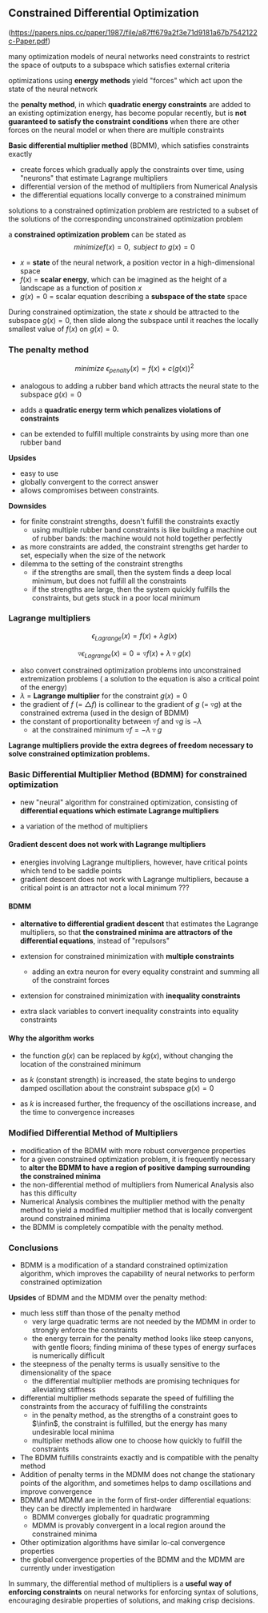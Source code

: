 ## Constrained  Differential  Optimization 

(https://papers.nips.cc/paper/1987/file/a87ff679a2f3e71d9181a67b7542122c-Paper.pdf)

many optimization models of neural  networks  need constraints to  restrict the  space of outputs  to  a subspace which satisfies external criteria

optimizations using **energy methods** yield "forces" which act upon  the  state of the  neural  network

the **penalty method**,  in which **quadratic  energy  constraints** are  added  to  an  existing  optimization  energy,  has  become  popular  recently,  but  is  **not  guaranteed to satisfy  the  constraint conditions**  when  there  are  other forces  on  the  neural  model  or when  there 
are  multiple  constraints

**Basic  differential multiplier method** (BDMM), which  satisfies constraints  exactly

- create forces  which  gradually apply  the constraints  over time, using "neurons" that estimate Lagrange multipliers
- differential  version  of the  method  of multipliers from  Numerical Analysis
- the  differential  equations locally converge  to  a  constrained minimum



solutions to  a  constrained optimization problem  are restricted to  a  subset of the solutions of the  corresponding unconstrained optimization problem



a **constrained optimization problem** can be stated as 
$$
minimize f(x)=0,\textrm{ }subject\textrm{ } to\textrm{ } g(x)=0
$$

- $x$ =  **state** of the  neural  network,  a  position  vector in  a  high-dimensional  space
- $f(x)$ = **scalar energy**, which can be imagined as  the height of a landscape as a function of position $x$
- $g(x)=0$  =   scalar  equation  describing  a  **subspace  of the  state**  space



During  constrained  optimization,  the state $x$  should  be attracted to  the  subspace  $g(x)=0$,  then  slide along  the  subspace  until  it reaches  the 
locally smallest value of $f(x)$ on  $g(x)=0$. 



### The penalty method

$$
minimize\textrm{ }\epsilon_{penalty}(x) = f(x)+ c(g(x))^2
$$

- analogous  to  adding  a  rubber  band  which  attracts  the  neural  state  to  the  subspace  $g(x) =  0$
- adds  a  **quadratic  energy  term  which  penalizes  violations  of constraints**

- can be extended to fulfill  multiple constraints by  using more than  one rubber band

**Upsides**

- easy to use
- globally convergent to  the  correct answer 
- allows compromises between constraints.  

**Downsides**

- for  finite  constraint strengths, doesn't fulfill  the  constraints  exactly
  - using  multiple  rubber  band  constraints  is  like  building a  machine  out of rubber  bands: the  machine  would  not  hold  together  perfectly
- as  more constraints  are  added,  the  constraint  strengths  get  harder  to set,  especially  when  the  size  of  the network  
- dilemma to  the setting of the constraint strengths
  - if the strengths are small, then  the  system  finds  a  deep  local  minimum,  but does  not  fulfill  all  the  constraints
  - if the  strengths are  large,  then  the  system  quickly  fulfills  the  constraints,  but gets  stuck in  a poor local  minimum



### Lagrange multipliers 

$$
\epsilon_{Lagrange}(x) = f(x)+ \lambda g(x)
$$


$$
\triangledown\epsilon_{Lagrange}(x) = 0 = \triangledown f(x)+ \lambda \triangledown g(x)
$$


- also convert constrained  optimization problems  into  unconstrained extremization  problems ( a solution to  the equation is also  a  critical  point of the  energy)
- $\lambda$  =  **Lagrange multiplier** for  the  constraint $g(x) = 0$
- the  gradient of $f$  (= $\triangle f$) is  collinear  to  the  gradient of $g$  (= $\triangledown g$)  at the  constrained extrema (used in the design of BDMM)
- the  constant of proportionality  between  $\triangledown f$  and $\triangledown g$ is $-\lambda$
  - at the constrained minimum  $\triangledown f = -\lambda\triangledown g$ 



**Lagrange multipliers provide the extra degrees of freedom  necessary to  solve  constrained  optimization  problems.**





### Basic  Differential  Multiplier  Method (BDMM)  for  constrained  optimization 

- new  "neural"  algorithm  for  constrained  optimization,  consisting  of **differential  equations  which  estimate  Lagrange  multipliers**

- a  variation  of the method of multipliers



#### Gradient descent does not work with Lagrange multipliers

- energies  involving  Lagrange  multipliers,  however,  have  critical  points  which  tend  to  be  saddle 
  points
- gradient descent does not work  with  Lagrange multipliers,  because a critical point is an attractor not a local minimum ???

#### BDMM

- **alternative to  differential  gradient descent** that estimates the  Lagrange multipliers, so that **the constrained minima are attractors of the differential  equations**,  instead of "repulsors"
- extension  for  constrained  minimization  with  **multiple  constraints**
  - adding an extra neuron for every equality constraint and  summing all of the constraint forces 

-  extension  for  constrained  minimization  with  **inequality  constraints**
  - extra  slack  variables  to  convert  inequality  constraints  into  equality  constraints

#### Why  the  algorithm  works 

- the  function  $g(x)$ can  be  replaced  by  $kg(x)$, without  changing  the  location  of the  constrained  minimum

- as  $k$ (constant strength)  is  increased,  the  state  begins  to  undergo  damped  oscillation  about  the  constraint subspace  $g(x) = 0$
- as  $k$  is  increased further,  the  frequency  of the oscillations increase,  and the  time to  convergence increases





### Modified  Differential  Method of Multipliers 

- modification of the BDMM with  more robust convergence properties
- for a given constrained optimization problem, it is  frequently necessary to **alter the BDMM to have  a region of positive damping surrounding the constrained minima**
- the non-differential method of multipliers from  Numerical Analysis also has  this  difficulty
- Numerical Analysis combines  the  multiplier  method with the penalty method  to yield  a  modified multiplier method that  is  locally convergent around constrained minima
- the  BDMM is completely compatible  with  the  penalty  method.



### Conclusions 

- BDMM is a  modification  of a standard  constrained  optimization  algorithm,  which  improves  the  capability  of neural  networks  to 
  perform  constrained optimization

**Upsides** of BDMM  and  the  MDMM over  the  penalty  method:

- much  less stiff than  those of the  penalty method
  - very  large quadratic  terms are  not  needed by  the MDMM in order to  strongly enforce  the  constraints
  - the energy terrain  for  the penalty method looks like  steep canyons,  with  gentle floors;  finding  minima of these  types of energy 
    surfaces  is  numerically  difficult 
- the  steepness  of the  penalty  terms  is  usually  sensitive to  the  dimensionality  of the  space
  - the differential  multiplier  methods  are promising  techniques  for alleviating  stiffness
- differential  multiplier  methods  separate  the  speed  of fulfilling  the  constraints  from  the  accuracy  of fulfilling  the  constraints
  - in  the  penalty  method,  as  the  strengths  of a  constraint goes  to $\infin$,  the  constraint  is  fulfilled,  but  the  energy  has  many  undesirable  local  minima
  - multiplier methods  allow  one to  choose  how  quickly  to  fulfill  the  constraints
- The  BDMM fulfills  constraints  exactly  and  is compatible with  the  penalty  method
- Addition  of penalty  terms  in  the  MDMM  does  not  change  the  stationary  points of the  algorithm,  and  sometimes  helps  to  damp  oscillations and  improve  convergence
- BDMM and  MDMM are  in  the  form  of first-order  differential  equations:  they can be directly implemented in hardware
  -  BDMM  converges  globally  for  quadratic  programming
  - MDMM  is  provably  convergent  in  a  local  region  around  the constrained  minima
-  Other  optimization  algorithms have  similar  lo-cal  convergence  properties
  - the  global  convergence  properties  of the  BDMM  and  the  MDMM  are currently  under  investigation



In  summary,  the  differential  method  of multipliers  is  a  **useful  way  of enforcing  constraints**  on neural networks  for  enforcing  syntax  of solutions,  encouraging  desirable  properties  of solutions,  and making  crisp  decisions.